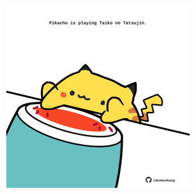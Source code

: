 <!-- built at 10/11/2022, 19:01:03 UTC -->
<p align="center">
  <img width="500" height="500" src="./ReadmeImage.svg">
</p>
